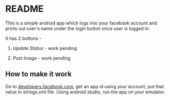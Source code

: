# README #

This is a simple android app which logs into your facebook account and prints out user's name under the login button once user is logged in.

It has 2 buttons - 

1. *Update Status* - work pending

2. *Post Image* - work pending

## How to make it work ##
Go to [developers.facebook.com](https://developers.facebook.com/), get an app id using your account, put that value in strings.xml file. Using android studio, run the app on your emulator.